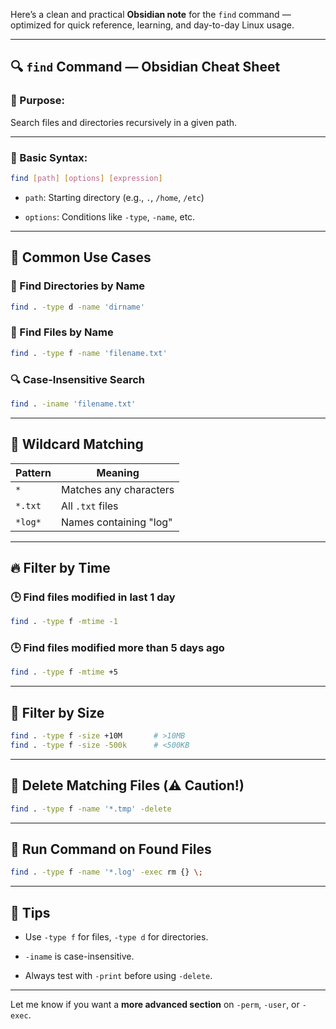 
Here’s a clean and practical **Obsidian note** for the `find` command — optimized for quick reference, learning, and day-to-day Linux usage.

---

## 🔍 `find` Command — Obsidian Cheat Sheet

### 🧠 Purpose:

Search files and directories recursively in a given path.

---

### 📌 Basic Syntax:

```bash
find [path] [options] [expression]
```

- `path`: Starting directory (e.g., `.`, `/home`, `/etc`)
    
- `options`: Conditions like `-type`, `-name`, etc.
    

---

## 🔹 Common Use Cases

### 📁 Find Directories by Name

```bash
find . -type d -name 'dirname'
```

### 📄 Find Files by Name

```bash
find . -type f -name 'filename.txt'
```

### 🔍 Case-Insensitive Search

```bash
find . -iname 'filename.txt'
```

---

## 🔧 Wildcard Matching

|Pattern|Meaning|
|---|---|
|`*`|Matches any characters|
|`*.txt`|All `.txt` files|
|`*log*`|Names containing "log"|

---

## 🔥 Filter by Time

### 🕒 Find files modified **in last 1 day**

```bash
find . -type f -mtime -1
```

### 🕒 Find files modified **more than 5 days ago**

```bash
find . -type f -mtime +5
```

---

## 🔑 Filter by Size

```bash
find . -type f -size +10M       # >10MB
find . -type f -size -500k      # <500KB
```

---

## 🧼 Delete Matching Files (⚠️ Caution!)

```bash
find . -type f -name '*.tmp' -delete
```

---

## 🧵 Run Command on Found Files

```bash
find . -type f -name '*.log' -exec rm {} \;
```

---

## 🧠 Tips

- Use `-type f` for files, `-type d` for directories.
    
- `-iname` is case-insensitive.
    
- Always test with `-print` before using `-delete`.
    

---

Let me know if you want a **more advanced section** on `-perm`, `-user`, or `-exec`.